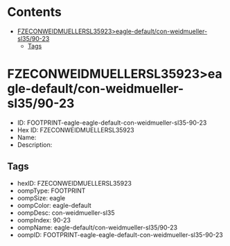



Contents
========

* [FZECONWEIDMUELLERSL35923>eagle-default/con-weidmueller-sl35/90-23](#fzeconweidmuellersl35923eagle-defaultcon-weidmueller-sl3590-23)
	* [Tags](#tags)

# FZECONWEIDMUELLERSL35923>eagle-default/con-weidmueller-sl35/90-23

- ID: FOOTPRINT-eagle-eagle-default-con-weidmueller-sl35-90-23
- Hex ID: FZECONWEIDMUELLERSL35923
- Name: 
- Description: 

## Tags

- hexID: FZECONWEIDMUELLERSL35923
- oompType: FOOTPRINT
- oompSize: eagle
- oompColor: eagle-default
- oompDesc: con-weidmueller-sl35
- oompIndex: 90-23
- oompName: eagle-default/con-weidmueller-sl35/90-23
- oompID: FOOTPRINT-eagle-eagle-default-con-weidmueller-sl35-90-23
